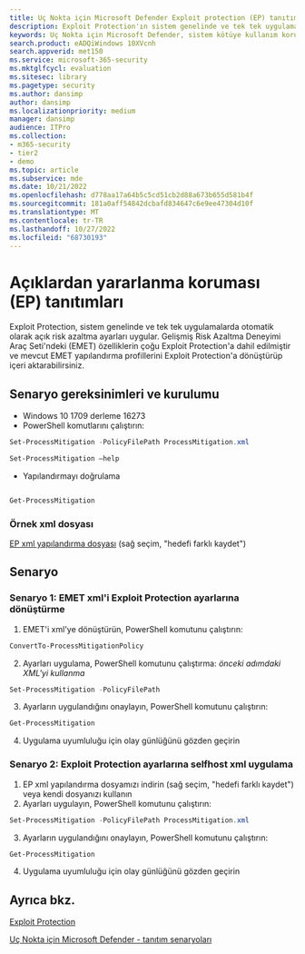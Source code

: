 ```yaml
---
title: Uç Nokta için Microsoft Defender Exploit protection (EP) tanıtımları
description: Exploit Protection'ın sistem genelinde ve tek tek uygulamalarda birçok kötüye kullanım azaltma ayarlarını otomatik olarak nasıl uyguladığını görün.
keywords: Uç Nokta için Microsoft Defender, sistem kötüye kullanım koruması, Gelişmiş Risk Azaltma Deneyimi Araç Seti (EMET), tanıtım
search.product: eADQiWindows 10XVcnh
search.appverid: met150
ms.service: microsoft-365-security
ms.mktglfcycl: evaluation
ms.sitesec: library
ms.pagetype: security
ms.author: dansimp
author: dansimp
ms.localizationpriority: medium
manager: dansimp
audience: ITPro
ms.collection:
- m365-security
- tier2
- demo
ms.topic: article
ms.subservice: mde
ms.date: 10/21/2022
ms.openlocfilehash: d778aa17a64b5c5cd51cb2d88a673b655d581b4f
ms.sourcegitcommit: 181a0aff54842dcbafd834647c6e9ee47304d10f
ms.translationtype: MT
ms.contentlocale: tr-TR
ms.lasthandoff: 10/27/2022
ms.locfileid: "68730193"
---
```

# <a name="exploit-protection-ep-demonstrations"></a>Açıklardan yararlanma koruması (EP) tanıtımları

Exploit Protection, sistem genelinde ve tek tek uygulamalarda otomatik olarak açık risk azaltma ayarları uygular. Gelişmiş Risk Azaltma Deneyimi Araç Seti'ndeki (EMET) özelliklerin çoğu Exploit Protection'a dahil edilmiştir ve mevcut EMET yapılandırma profillerini Exploit Protection'a dönüştürüp içeri aktarabilirsiniz.

## <a name="scenario-requirements-and-setup"></a>Senaryo gereksinimleri ve kurulumu

- Windows 10 1709 derleme 16273
- PowerShell komutlarını çalıştırın:

```powershell
Set-ProcessMitigation -PolicyFilePath ProcessMitigation.xml
```

```powershell
Set-ProcessMitigation –help
```

- Yapılandırmayı doğrulama

```powershell

Get-ProcessMitigation
```

### <a name="sample-xml-file"></a>Örnek xml dosyası

[EP xml yapılandırma dosyası](https://demo.wd.microsoft.com/Content/ProcessMitigation.xml?) (sağ seçim, "hedefi farklı kaydet")

## <a name="scenario"></a>Senaryo

### <a name="scenario-1-convert-emet-xml-to-exploit-protection-settings"></a>Senaryo 1: EMET xml'i Exploit Protection ayarlarına dönüştürme

1. EMET'i xml'ye dönüştürün, PowerShell komutunu çalıştırın:

```powershell
ConvertTo-ProcessMitigationPolicy
```

2. Ayarları uygulama, PowerShell komutunu çalıştırma:  *önceki adımdaki XML'yi kullanma*

```powershell
Set-ProcessMitigation -PolicyFilePath
```

3. Ayarların uygulandığını onaylayın, PowerShell komutunu çalıştırın:

```powershell
Get-ProcessMitigation
```

4. Uygulama uyumluluğu için olay günlüğünü gözden geçirin

### <a name="scenario-2-apply-selfhost-xml-to-exploit-protection-settings"></a>Senaryo 2: Exploit Protection ayarlarına selfhost xml uygulama

1. EP xml yapılandırma dosyamızı indirin (sağ seçim, "hedefi farklı kaydet") veya kendi dosyanızı kullanın
2. Ayarları uygulayın, PowerShell komutunu çalıştırın:

```powershell
Set-ProcessMitigation -PolicyFilePath ProcessMitigation.xml
```

3. Ayarların uygulandığını onaylayın, PowerShell komutunu çalıştırın:

```powershell
Get-ProcessMitigation
```

4. Uygulama uyumluluğu için olay günlüğünü gözden geçirin

## <a name="see-also"></a>Ayrıca bkz.

[Exploit Protection](/windows/threat-protection/windows-defender-exploit-guard/exploit-protection-exploit-guard?ocid=wd-av-demo-ep-bottom)

[Uç Nokta için Microsoft Defender - tanıtım senaryoları](defender-endpoint-demonstrations.md)
